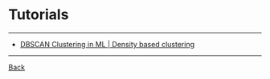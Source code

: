 # Tutorials

---

- [DBSCAN Clustering in ML | Density based clustering](https://www.geeksforgeeks.org/dbscan-clustering-in-ml-density-based-clustering/)

---

[Back](./../Cluster.md)

